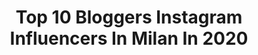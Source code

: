 ---
title: Top 10 Bloggers Instagram Influencers In Milan In 2020
description: >-
  Find top bloggers Instagram influencers in Milan in 2020. Most popular hashtags: #milano #iorestoacasa #blogger #mood.
platform: Instagram
profiles:
  - username: "anna_pernice"
    fullname: >-
      Anna Pernice
    location: "Italy"
    followers: 58775
    engagement: 189
    commentsToLikes: 0.111506
    id: ck138q2v6hg8i0i190zp018s8
    verified: false
    hashtags: "#casa, #primavera, #uovadipasqua, #lapponia"
  - username: "manuluize"
    fullname: >-
      Manu Luize | Fashion Blogger
    location: "Italy"
    followers: 73855
    engagement: 51
    commentsToLikes: 0.145488
    id: ck137azd9an4v0i19g5mf5enq
    verified: false
    hashtags: "#20yearsofglow, #nailartvideos, #luxegal, #milanfashionweek"
  - username: "miriam.suppa"
    fullname: >-
      Miriam Suppa
    location: "Italy"
    followers: 26432
    engagement: 409
    commentsToLikes: 0.032928
    id: ck133y7otubhq0i19dzmfieca
    verified: false
    hashtags: "#strong, #milanverona, #seriea, #support"
  - username: "simonascalvinii"
    fullname: >-
      ✨Simona Scalvini ✨
    location: "Italy"
    followers: 38118
    engagement: 391
    commentsToLikes: 0.041043
    id: ck8svv14gcss40j78ngz3ksdn
    verified: false
    hashtags: "#ph, #photographer, #instagrammer, #intimissimiofficial"
  - username: "robertatravaglini"
    fullname: >-
      ROBERTA 🥀🔥✨
    location: "Italy"
    followers: 73539
    engagement: 114
    commentsToLikes: 0.078122
    id: ck8syskz4luir0j78hyf60db2
    verified: false
    hashtags: "#animagemella, #takecareofyourself, #mfw, #fashion"
  - username: "meir1401"
    fullname: >-
      ♛meir 🇮🇹 Cohen♛
    location: "Italy"
    followers: 92347
    engagement: 349
    commentsToLikes: 0.005561
    id: ck0ty7l4vlsvi0i197hp2hc7y
    verified: false
    hashtags: "#fashiondesigner, #fashionshoes, #blue, #style"
  - username: "coriamentaofficial"
    fullname: >-
      Cori Amenta
    location: "Italy"
    followers: 17565
    engagement: 137
    commentsToLikes: 0.094632
    id: ck0u0q1mvujit0i19fdxx8syv
    verified: false
    hashtags: "#cinematography, #lifeisbeautiful, #photoshop, #fashionshow"
  - username: "natymadpassions"
    fullname: >-
      Natymadpassions
    location: "Italy"
    followers: 9504
    engagement: 552
    commentsToLikes: 0.164022
    id: ck14ipekjgkb10i196b0qo57k
    verified: false
    hashtags: "#italianbeauty, #brushescleaner, #iloveshoes, #zarawoman"
  - username: "bano_sow_officiel"
    fullname: >-
      Bano Sow~🇸🇳 🇮🇹
    location: "Italy"
    followers: 17450
    engagement: 294
    commentsToLikes: 0.008657
    id: ck5hghi8d2skz0i11mf94dzkc
    verified: false
    hashtags: "#dakar2020, #bano, #senegalaisewedding, #senegalesefood"
  - username: "liciasangermano"
    fullname: >-
      FeLicia Sangermano
    location: "Italy"
    followers: 15261
    engagement: 257
    commentsToLikes: 0.099669
    id: ck8t1xvroxhde0j788432kwet
    verified: false
    hashtags: "#apfelkuchen, #meatballs, #spaghetti, #veneto"
---